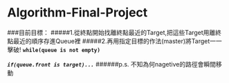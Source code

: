 # Algorithm-Final-Project
###目前目標：
#####1.從終點開始找離終點最近的Target,把這些Target用離終點最近的順序存進Queue裡
#####2.再用指定目標的作法(master)將Target一一擊破!
**`while(queue is not empty)`**

***`if(queue.front is target)...`***
######p.s. 不知為何nagetive的路徑會瞬間移動
